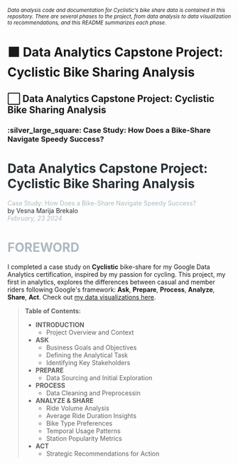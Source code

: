 <sub>*Data analysis code and documentation for Cyclistic's bike share data is contained in this repository.
There are several phases to the project, from data analysis to data visualization to recommendations, and this README summarizes each phase.*</sub>

# :black_large_square: Data Analytics Capstone Project: Cyclistic Bike Sharing Analysis
## :white_large_square: Data Analytics Capstone Project: Cyclistic Bike Sharing Analysis
### :silver_large_square: Case Study: How Does a Bike-Share Navigate Speedy Success?




<h1 style="color: #272f33;">Data Analytics Capstone Project: Cyclistic Bike Sharing Analysis</h1>
<font color="#adbac0">Case Study: How Does a Bike-Share Navigate Speedy Success?</font><br>
<font style="color: #272f33;">by Vesna Marija Brekalo</font><br>
<i><font color="#adbac0">February, 23 2024</font></i>

# <font color="#adbac0">FOREWORD</font>
I completed a case study on **Cyclistic** bike-share for my Google Data Analytics certification, inspired by my passion for cycling. This project, my first in analytics, explores the differences between casual and member riders following Google's framework: **Ask**, **Prepare**, **Process**, **Analyze**, **Share**, **Act**. Check out [my data visualizations here](https://www.linkedin.com/in/vesna-marija-brekalo).

> **Table of Contents:**
> * **INTRODUCTION**
>   * Project Overview and Context 
> * **ASK**
>   * Business Goals and Objectives 
>   * Defining the Analytical Task 
>   * Identifying Key Stakeholders 
> * **PREPARE**
>   * Data Sourcing and Initial Exploration 
> * **PROCESS**
>   * Data Cleaning and Preprocessin 
> * **ANALYZE & SHARE**
>   * Ride Volume Analysis 
>   * Average Ride Duration Insights 
>   * Bike Type Preferences 
>   * Temporal Usage Patterns 
>   * Station Popularity Metrics 
> * **ACT**
>   * Strategic Recommendations for Action
